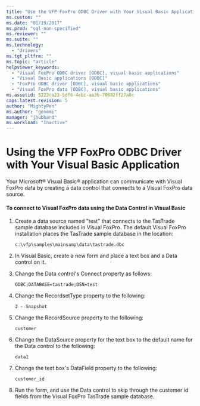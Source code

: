 ```yaml
---
title: "Use the VFP FoxPro ODBC Driver with Your Visual Basic Application | Microsoft Docs"
ms.custom: ""
ms.date: "01/19/2017"
ms.prod: "sql-non-specified"
ms.reviewer: ""
ms.suite: ""
ms.technology: 
  - "drivers"
ms.tgt_pltfrm: ""
ms.topic: "article"
helpviewer_keywords: 
  - "Visual FoxPro ODBC driver [ODBC], visual basic applications"
  - "Visual Basic applications [ODBC]"
  - "FoxPro ODBC driver [ODBC], visual basic applications"
  - "Visual FoxPro data [ODBC], visual basic applications"
ms.assetid: 5223ca23-5df6-4ebc-aa3b-70682ff27a8c
caps.latest.revision: 5
author: "MightyPen"
ms.author: "genemi"
manager: "jhubbard"
ms.workload: "Inactive"
---
```

# Using the VFP FoxPro ODBC Driver with Your Visual Basic Application
Your Microsoft® Visual Basic® application can communicate with Visual FoxPro data by creating a data control that connects to a Visual FoxPro data source.  
  
#### To connect to Visual FoxPro data using the Data Control in Visual Basic  
  
1.  Create a data source named "test" that connects to the TasTrade sample database included in Visual FoxPro. The default Visual FoxPro installation places the TasTrade sample database in the location:  
  
    ```  
    c:\vfp\samples\mainsamp\data\tastrade.dbc  
    ```  
  
2.  In Visual Basic, create a new form and place a text box and a Data control on it.  
  
3.  Change the Data control's Connect property as follows:  
  
    ```  
    ODBC;DATABASE=tastrade;DSN=test  
    ```  
  
4.  Change the RecordsetType property to the following:  
  
    ```  
    2 - Snapshot  
    ```  
  
5.  Change the RecordSource property to the following:  
  
    ```  
    customer  
    ```  
  
6.  Change the DataSource property for the text box to the default name for the Data control to the following:  
  
    ```  
    data1  
    ```  
  
7.  Change the text box's DataField property to the following:  
  
    ```  
    customer_id  
    ```  
  
8.  Run the form, and use the Data control to skip through the customer id fields from the Visual FoxPro TasTrade sample database.
